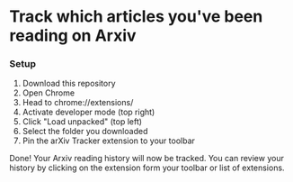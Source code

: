 # Track which articles you've been reading on Arxiv

### Setup

1. Download this repository
2. Open Chrome
3. Head to chrome://extensions/
4. Activate developer mode (top right)
5. Click "Load unpacked" (top left)
6. Select the folder you downloaded
7. Pin the arXiv Tracker extension to your toolbar

Done! Your Arxiv reading history will now be tracked. You can review your history by clicking on the extension form your toolbar or list of extensions.